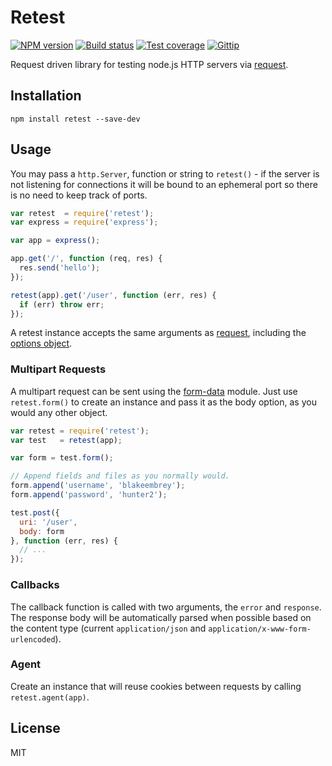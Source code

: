 # Retest

[![NPM version][npm-image]][npm-url]
[![Build status][travis-image]][travis-url]
[![Test coverage][coveralls-image]][coveralls-url]
[![Gittip][gittip-image]][gittip-url]

Request driven library for testing node.js HTTP servers via [request](https://github.com/mikeal/request).

## Installation

```
npm install retest --save-dev
```

## Usage

You may pass a `http.Server`, function or string to `retest()` - if the server is not listening for connections it will be bound to an ephemeral port so there is no need to keep track of ports.

```javascript
var retest  = require('retest');
var express = require('express');

var app = express();

app.get('/', function (req, res) {
  res.send('hello');
});

retest(app).get('/user', function (err, res) {
  if (err) throw err;
});
```

A retest instance accepts the same arguments as [request](https://github.com/mikeal/request), including the [options object](https://github.com/mikeal/request#requestoptions-callback).

### Multipart Requests

A multipart request can be sent using the [form-data](https://github.com/felixge/node-form-data) module. Just use `retest.form()` to create an instance and pass it as the body option, as you would any other object.

```javascript
var retest = require('retest');
var test   = retest(app);

var form = test.form();

// Append fields and files as you normally would.
form.append('username', 'blakeembrey');
form.append('password', 'hunter2');

test.post({
  uri: '/user',
  body: form
}, function (err, res) {
  // ...
});
```

### Callbacks

The callback function is called with two arguments, the `error` and `response`. The response body will be automatically parsed when possible based on the content type (current `application/json` and `application/x-www-form-urlencoded`).

### Agent

Create an instance that will reuse cookies between requests by calling `retest.agent(app)`.

## License

MIT

[npm-image]: https://img.shields.io/npm/v/retest.svg?style=flat
[npm-url]: https://npmjs.org/package/retest
[travis-image]: https://img.shields.io/travis/blakeembrey/retest.svg?style=flat
[travis-url]: https://travis-ci.org/blakeembrey/retest
[coveralls-image]: https://img.shields.io/coveralls/blakeembrey/retest.svg?style=flat
[coveralls-url]: https://coveralls.io/r/blakeembrey/retest?branch=master
[gittip-image]: https://img.shields.io/gittip/blakeembrey.svg?style=flat
[gittip-url]: https://www.gittip.com/blakeembrey
